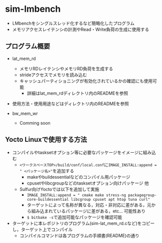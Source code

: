 # sim-lmbench
- LMbenchをシングルスレッド化するなど簡略化したプログラム
- メモリアクセスレイテンシの計測やRead・Write負荷の生成に使用する

## プログラム概要
- lat_mem_rd
    - メモリRDレイテンシやメモリRD負荷を生成する
    - strideアクセスでメモリを読み込む
    - キャッシュパーティショニングが有効化されているかの確認にも使用可能
        - 詳細はlat_mem_rdディレクトリ内のREADMEを参照
- 使用方法・使用用途などはディレクトリ内のREADMEを参照

- bw_mem_wr
    - Comming soon
    
## Yocto Linuxで使用する方法
- コンパイルやtasksetオプション等に必要なパッケージをイメージに組み込む
    - ``<ワークスペースTOP>/build/conf/local.conf``に``IMAGE_INSTALL:append = " <パッケージ名>"``を追加する
        - makeやbuildessentialなどのコンパイル用パッケージ
        - cpusetやlibcgroupなどのtasksetオプション向けパッケージ 他
    - Sulfur向けYoctoでは以下を追加して実施
        - ``IMAGE_INSTALL:append = " cmake make stress-ng packagegroup-core-buildessential libcgroup cpuset apt htop tuna curl"``
        - ターゲットによって名称が異なる，対応・非対応に差がある，元から組み込まれているパッケージに差がある，etc... 可能性あり
        - ``$ bitbake -s``で追加可能なパッケージを確認可能
- ターゲットに本レポジトリのプログラム(sim-lat_mem_rd.cなど)をコピーし，ターゲット上でコンパイル
    - コンパイルコマンドは各プログラムの手順書(README)の通り
    